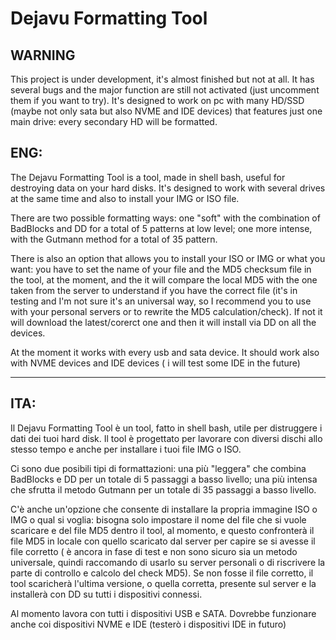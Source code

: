 # Dejavu Formatting Tool

## WARNING

This project is under development, it's almost finished but not at all. It has several bugs and the major function are still not activated (just uncomment them if you want to try). It's designed to work on pc with many HD/SSD (maybe not only sata but also NVME and IDE devices) that features just one main drive: every secondary HD will be formatted.




## ENG:

The Dejavu Formatting Tool is a tool, made in shell bash, useful for destroying data on your hard disks. It's designed to work with several drives at the same time and also to install your IMG or ISO file.

There are two possible formatting ways: one "soft" with the combination of BadBlocks and DD for a total of 5 patterns at low level; one more intense, with the Gutmann method for a total of 35 pattern.

There is also an option that allows you to install your ISO or IMG or what you want: you have to set the name of your file and the MD5 checksum file in the tool, at the moment, and the it will compare the local MD5 with the one taken from the server to understand if you have the correct file (it's in testing and I'm not sure it's an universal way, so I recommend you to use with your personal servers or to rewrite the MD5 calculation/check). If not it will download the latest/corerct one and then it will install via DD on all the devices.

At the moment it works with every usb and sata device. It should work also with NVME devices and IDE devices ( i will test some IDE in the future)



---------------------------------------------------------------------------------

## ITA:

Il Dejavu Formatting Tool è un tool, fatto in shell bash, utile per distruggere i dati dei tuoi hard disk. Il tool è progettato per lavorare con diversi dischi allo stesso tempo e anche per installare i tuoi file IMG o ISO.

Ci sono due posibili tipi di formattazioni: una più "leggera" che combina BadBlocks e DD per un totale di 5 passaggi a basso livello; una più intensa che sfrutta il metodo Gutmann per un totale di 35 passaggi a basso livello.

C'è anche un'opzione che consente di installare la propria immagine ISO o IMG o qual si voglia: bisogna solo impostare il nome del file che si vuole scaricare e del file MD5 dentro il tool, al momento, e questo confronterà il file MD5 in locale con quello scaricato dal server per capire se si avesse il file corretto ( è ancora in fase di test e non sono sicuro sia un metodo universale, quindi raccomando di usarlo su server personali o di riscrivere la parte di controllo e calcolo del check MD5). Se non fosse il file corretto, il tool scaricherà l'ultima versione, o quella corretta, presente sul server e la installerà con DD su tutti i dispositivi connessi.

Al momento lavora con tutti i dispositivi USB e SATA. Dovrebbe funzionare anche coi dispositivi NVME e IDE (testerò i dispositivi IDE in futuro)


